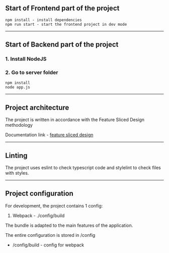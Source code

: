 ## Start of Frontend part of the project

```
npm install - install dependencies
npm run start - start the frontend project in dev mode
```

----

## Start of Backend part of the project

### 1. Install NodeJS

### 2. Go to server folder

```
npm install
node app.js
```

----

## Project architecture

The project is written in accordance with the Feature Sliced Design methodology

Documentation link - [feature sliced design](https://feature-sliced.design/docs/get-started/tutorial)

----

## Linting

The project uses eslint to check typescript code and stylelint to check files with styles.

----

## Project configuration

For development, the project contains 1 config:
1. Webpack - ./config/build

The bundle is adapted to the main features of the application.

The entire configuration is stored in /config
- /config/build - config for webpack

